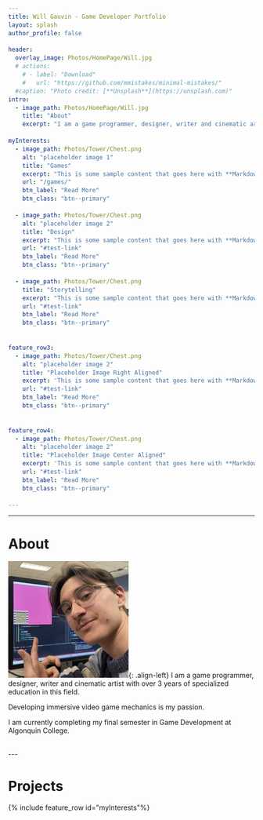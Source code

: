 ```yaml
---
title: Will Gauvin - Game Developer Portfolio
layout: splash
author_profile: false

header:
  overlay_image: Photos/HomePage/Will.jpg
  # actions:
    # - label: "Download"
    #   url: "https://github.com/mmistakes/minimal-mistakes/"
  #caption: "Photo credit: [**Unsplash**](https://unsplash.com)"
intro: 
  - image_path: Photos/HomePage/Will.jpg
    title: "About"
    excerpt: "I am a game programmer, designer, writer and cinematic artist with over 3 years of specialized education in this field."

myInterests:
  - image_path: Photos/Tower/Chest.png
    alt: "placeholder image 1"
    title: "Games"
    excerpt: "This is some sample content that goes here with **Markdown** formatting."
    url: "/games/"
    btn_label: "Read More"
    btn_class: "btn--primary"

  - image_path: Photos/Tower/Chest.png
    alt: "placeholder image 2"
    title: "Design"
    excerpt: "This is some sample content that goes here with **Markdown** formatting."
    url: "#test-link"
    btn_label: "Read More"
    btn_class: "btn--primary"

  - image_path: Photos/Tower/Chest.png
    title: "Storytelling"
    excerpt: "This is some sample content that goes here with **Markdown** formatting."
    url: "#test-link"
    btn_label: "Read More"
    btn_class: "btn--primary"


feature_row3:
  - image_path: Photos/Tower/Chest.png
    alt: "placeholder image 2"
    title: "Placeholder Image Right Aligned"
    excerpt: 'This is some sample content that goes here with **Markdown** formatting. Right aligned with `type="right"`'
    url: "#test-link"
    btn_label: "Read More"
    btn_class: "btn--primary"


feature_row4:
  - image_path: Photos/Tower/Chest.png
    alt: "placeholder image 2"
    title: "Placeholder Image Center Aligned"
    excerpt: 'This is some sample content that goes here with **Markdown** formatting. Centered with `type="center"`'
    url: "#test-link"
    btn_label: "Read More"
    btn_class: "btn--primary"

---
```


---

# About

![image-left](Photos/HomePage/Will246.jpg){: .align-left}
I am a game programmer, designer, writer and cinematic artist with over 3 years of specialized education in this field.  

Developing immersive video game mechanics is my passion.

I am currently completing my final semester in Game Development at Algonquin College.

<br>
---

# Projects
  

{% include feature_row id="myInterests"%}

<!--- 
{% include feature_row id="feature_row3" type="right" %}

-->


